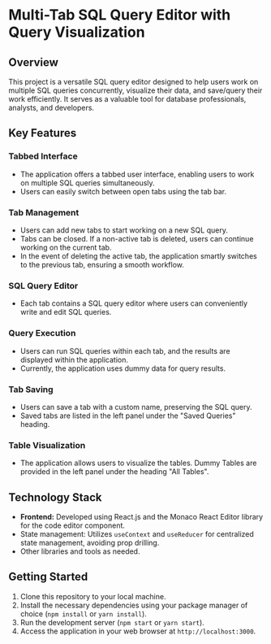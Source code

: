 # Multi-Tab SQL Query Editor with Query Visualization

## Overview

This project is a versatile SQL query editor designed to help users work on multiple SQL queries concurrently, visualize their data, and save/query their work efficiently. It serves as a valuable tool for database professionals, analysts, and developers.

## Key Features

### Tabbed Interface

- The application offers a tabbed user interface, enabling users to work on multiple SQL queries simultaneously.
- Users can easily switch between open tabs using the tab bar.

### Tab Management

- Users can add new tabs to start working on a new SQL query.
- Tabs can be closed. If a non-active tab is deleted, users can continue working on the current tab.
- In the event of deleting the active tab, the application smartly switches to the previous tab, ensuring a smooth workflow.

### SQL Query Editor

- Each tab contains a SQL query editor where users can conveniently write and edit SQL queries.

### Query Execution

- Users can run SQL queries within each tab, and the results are displayed within the application.
- Currently, the application uses dummy data for query results.

### Tab Saving

- Users can save a tab with a custom name, preserving the SQL query.
- Saved tabs are listed in the left panel under the "Saved Queries" heading.

### Table Visualization

- The application allows users to visualize the tables. Dummy Tables are provided in the left panel under the heading "All Tables".

## Technology Stack

- **Frontend:** Developed using React.js and the Monaco React Editor library for the code editor component.
- State management: Utilizes `useContext` and `useReducer` for centralized state management, avoiding prop drilling.
- Other libraries and tools as needed.

## Getting Started

1. Clone this repository to your local machine.
2. Install the necessary dependencies using your package manager of choice (`npm install` or `yarn install`).
3. Run the development server (`npm start` or `yarn start`).
4. Access the application in your web browser at `http://localhost:3000`.

